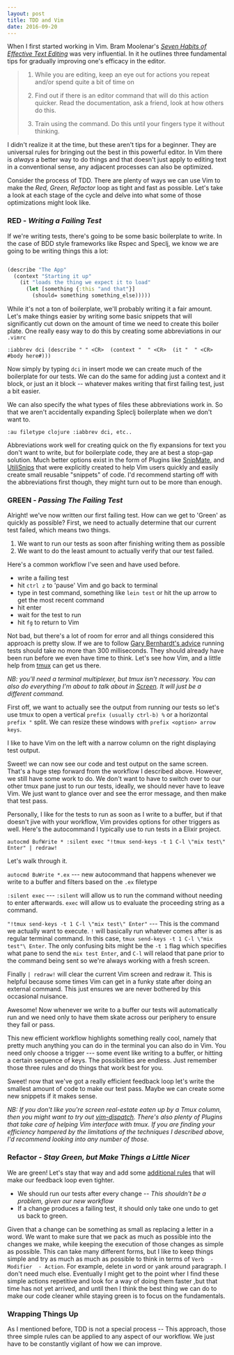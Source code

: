 ```yaml
---
layout: post
title: TDD and Vim
date: 2016-09-20
---
```


When I first started working in Vim. Bram Moolenar's [_Seven Habits of Effective Text Editing_](http://www.moolenaar.net/habits.html)
was very influential. In it he outlines three fundamental tips for gradually improving one's efficacy in the editor.


>    1. While you are editing, keep an eye out for actions you repeat and/or spend quite a bit of time on
>
>    2. Find out if there is an editor command that will do this action quicker. Read the documentation, ask a friend,
>       look at how others do this.
>
>    3. Train using the command. Do this until your fingers type it without thinking.


I didn't realize it at the time, but these aren't tips for a beginner. They are universal rules for bringing out
the best in this powerful editor. In Vim there is _always_ a better way to do things and that doesn't just apply to 
editing text in a conventional sense, any adjacent processes can also be optimized. 

Consider the process of TDD. There are plenty of ways we can use Vim to make the  _Red, Green, Refactor_  loop as tight and 
fast as possible. Let's take a look at each stage of the cycle and delve into what some of those optimizations might look like. 


### RED - _Writing a Failing Test_

If we're writing tests, there's going to be some basic boilerplate to write. In the case of BDD style frameworks like
Rspec and Speclj, we know we are going to be writing things this a lot:

```clojure

(describe "The App" 
  (context "Starting it up"
    (it "loads the thing we expect it to load"
      (let [something {:this "and that"}]
        (should= something something_else)))))

```

While it's not a ton of boilerplate, we'll probably writing it a fair amount. Let's make things easier by writing some basic
snippets that will significantly cut down on the amount of time we need to create this boiler plate. One really easy way to 
do this by creating some abbreviations in our `.vimrc`

`:iabbrev dci (describe " " <CR>  (context "  " <CR>  (it "  " <CR>  #body here#)))`

Now simply by typing `dci` in insert mode we can create much of the boilerplate for our tests. We can do the same for
adding just a context and it block, or just an it block -- whatever makes writing that first failing test, just a bit
easier.

We can also specify the what types of files these abbreviations work in. So that we aren't accidentally expanding Spleclj
boilerplate when we don't want to. 
                        
`:au filetype clojure :iabbrev dci, etc..`

Abbreviations work well for creating quick on the fly expansions for text you don't want to write, but for boilerplate 
code, they are at best a stop-gap solution. Much better options exist in the form of Plugins like [SnipMate](https://github.com/garbas/vim-snipmate), and 
[UtiliSnips](https://github.com/SirVer/ultisnips) that were explicitly created to help Vim users quickly and easily create small reusable "snippets" of
code. I'd recommend starting off with the abbreviations first though, they might turn out to be more than enough.


### GREEN - _Passing The Failing Test_

Alright! we've now written our first failing test. How can we get to 'Green' as quickly as possible? First, we need to
actually determine that our current test failed, which means two things. 

1. We want to run our tests as soon after finishing writing them as possible
2. We want to do the least amount to actually verify that our test failed. 

Here's a common workflow I've seen and have used before.

- write a failing test
- hit `ctrl z` to 'pause' Vim and go back to terminal
- type in test command, something like `lein test` or hit the up arrow to get the most recent command
- hit enter
- wait for the test to run
- hit `fg` to return to Vim

Not bad, but there's a lot of room for error and all things considered this approach is pretty slow. If we are to follow
[Gary Bernhardt's advice](https://www.destroyallsoftware.com/blog/2014/tdd-straw-men-and-rhetoric) running tests should take no more than 300 milliseconds. They should already have been run
before we even have time to think. Let's see how Vim, and a little help from [tmux](https://tmux.github.io/) can get us there.

_NB: you'll need a terminal multiplexer, but tmux isn't necessary. You can also do everything I'm about to talk about in [Screen](https://www.gnu.org/software/screen/manual/). It will just be a different
command._

First off, we want to actually see the output from running our tests so let's use tmux to open a vertical 
`prefix (usually ctrl-b) %` or a horizontal `prefix "` split. We can resize these windows with 
`prefix <option> arrow keys`. 

I like to have Vim on the left with a narrow column on the right displaying test output.

Sweet! we can now see our code and test output on the same screen. That's a huge step forward from the workflow I described
above. However, we still have some work to do. We don't want to have to switch over to our other tmux pane just to run our tests, ideally, we should never have
to leave Vim. We just want to glance over and see the error message, and then make that test pass.

Personally, I like for the tests to run as soon as I write to a buffer, but if that doesn't jive with your workflow, Vim provides 
options for other triggers as well. Here's the autocommand I typically use to run tests in a Elixir project. 

```
autocmd BufWrite * :silent exec "!tmux send-keys -t 1 C-l \"mix test\" Enter" | redraw!
```

Let's walk through it.

`autocmd BuWrite *.ex` ---
new autocommand that happens whenever we write to a buffer and filters based on the `.ex` filetype


`:silent exec` ---
`:silent` will allow us to run the command without needing to enter afterwards. `exec` will allow us to evaluate the 
proceeding string as a command.

`"!tmux send-keys -t 1 C-l \"mix test\" Enter"` ---
This is the command we actually want to execute. `!` will basically run whatever comes after is as regular terminal
command. In this case, `tmux send-keys -t 1 C-l \"mix test"\ Enter`. The only confusing bits might be the `-t 1` flag
which specifies what  pane to send the `mix test Enter`, and `C-l` will relaod that pane prior to the command being sent
so we're always working with a fresh screen. 

Finally `| redraw!` will clear the current Vim screen and redraw it. This is helpful because some times Vim can get in
a funky state after doing an external command. This just ensures we are never bothered by this occasional nuisance. 

Awesome! Now whenever we write to a buffer our tests will automatically run and we need only to have them skate across our periphery
to ensure they fail or pass.

This new efficient workflow highlights something really cool, namely that pretty much anything you can do in the
terminal you can also do in Vim. You need only choose a trigger --- some event like writing to a buffer, or
hitting a certain sequence of keys. The possibilities are endless. Just remember those three rules and do things that work
best for you.

Sweet! now that we've got a really efficient feedback loop let's write the smallest amount of code to make our test
pass. Maybe we can create some new snippets if it makes sense.

_NB: If you don't like you're screen real-estate eaten up by a Tmux column, then you might want to try out
[vim-dispatch](https://github.com/tpope/vim-dispatch). There's also plenty of Plugins that take care of helping Vim interface
with tmux. If you are finding your efficiency hampered by the limitations of the techniques I described above, I'd recommend looking into
any number of those._


### Refactor - _Stay Green, but Make Things a Little Nicer_

We are green! Let's stay that way and add some [additional rules](https://www.sitepoint.com/refactoring-workout-relentlessly-green/) that will make our feedback loop even tighter.

    
- We should run our tests after every change -- _This shouldn't be a problem, given our new workflow_
- If a change produces a failing test, it should only take one undo to get us back to green.

Given that a change can be something as small as replacing a letter in a word. We want to make sure that we pack as much
as possible into the changes we make, while keeping the execution of those changes as simple as possible. This can take
many different forms, but I like to keep things simple and try as much as much as possible to think in terms of
`Verb  - Modifier  - Action`. For example, `d`elete `i`n `w`ord or `y`ank `a`round `p`aragraph. I don't need much else.
Eventually I might get to the point wher I find these simple actions repetitive and look for a way of doing them faster
,but that time has not yet arrived, and until then I think the best thing we can do to make our code cleaner while
staying green is to focus on the fundamentals.


### Wrapping Things Up

As I mentioned before, TDD is not a special process -- This approach, those three simple rules can be applied to any aspect
of our workflow. We just have to be constantly vigilant of how we can improve.
